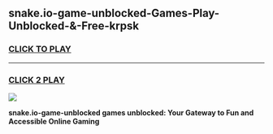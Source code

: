 
## snake.io-game-unblocked-Games-Play-Unblocked-&-Free-krpsk
<h3>
<a href="https://premium76.site?title=snake.io-game-unblocked&ref=24A">CLICK TO PLAY</a></h3>
<hr>

<h3>
<a href="https://premium76.site?title=snake.io-game-unblocked&ref=24A">CLICK 2 PLAY</a>
  
</h3>

<a href="https://premium76.site?title=snake.io-game-unblocked&ref=24A"><img src="https://clearcache.store/games.png"></a>


**snake.io-game-unblocked games unblocked: Your Gateway to Fun and Accessible Online Gaming**
